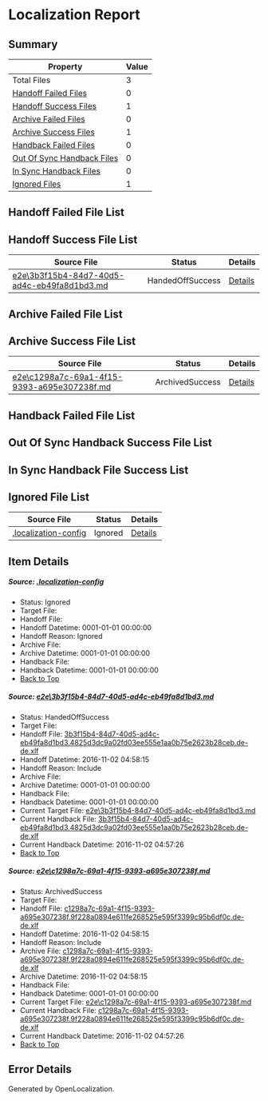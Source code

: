 # <a name='report-top'></a> Localization Report

## Summary
 Property | Value 
 -------- | ----- 
 Total Files | 3
[ Handoff Failed Files ](#handoff-failed-list)| 0
[ Handoff Success Files ](#handoff-success-list)| 1
[ Archive Failed Files ](#archive-failed-list)| 0
[ Archive Success Files ](#archive-success-list)| 1
[ Handback Failed Files ](#handback-failed-list)| 0
[ Out Of Sync Handback Files ](#outofsync-handback-success-list)| 0
[ In Sync Handback Files ](#insync-handback-success-list)| 0
[ Ignored Files ](#ignored-list)| 1

## <a name='handoff-failed-list'></a> Handoff Failed File List

## <a name='handoff-success-list'></a> Handoff Success File List
 Source File | Status | Details 
 ----------- | ------ | ------- 
 [e2e\3b3f15b4-84d7-40d5-ad4c-eb49fa8d1bd3.md](https://github.com/OpenLocalizationTestOrg/ol-test0/blob/2ac42011f3fadd174dbfe997421a0861be2b3188/e2e/3b3f15b4-84d7-40d5-ad4c-eb49fa8d1bd3.md) | HandedOffSuccess | [Details](#3d0bb481ddd30a70180474c069134140f0d6b1c51)

## <a name='archive-failed-list'></a> Archive Failed File List

## <a name='archive-success-list'></a> Archive Success File List
 Source File | Status | Details 
 ----------- | ------ | ------- 
 [e2e\c1298a7c-69a1-4f15-9393-a695e307238f.md](https://github.com/OpenLocalizationTestOrg/ol-test0/blob/2ac42011f3fadd174dbfe997421a0861be2b3188/e2e/c1298a7c-69a1-4f15-9393-a695e307238f.md) | ArchivedSuccess | [Details](#0aa31220eedb2586917c6b6855e75dea9e212a062)

## <a name='handback-failed-list'></a> Handback Failed File List

## <a name='outofsync-handback-success-list'></a> Out Of Sync Handback Success File List

## <a name='insync-handback-success-list'></a> In Sync Handback File Success List

## <a name='ignored-list'></a> Ignored File List
 Source File | Status | Details 
 ----------- | ------ | ------- 
 [.localization-config](https://github.com/OpenLocalizationTestOrg/ol-test0/blob/2ac42011f3fadd174dbfe997421a0861be2b3188/.localization-config) | Ignored | [Details](#c268a05ecaa7ec85942ed632c29928ee5bd6da8d0)

## Item Details
##### <a name='c268a05ecaa7ec85942ed632c29928ee5bd6da8d0'></a> Source: [.localization-config](https://github.com/OpenLocalizationTestOrg/ol-test0/blob/2ac42011f3fadd174dbfe997421a0861be2b3188/.localization-config)
* Status: Ignored
* Target File: 
* Handoff File: 
* Handoff Datetime: 0001-01-01 00:00:00
* Handoff Reason: Ignored
* Archive File: 
* Archive Datetime: 0001-01-01 00:00:00
* Handback File: 
* Handback Datetime: 0001-01-01 00:00:00
* [Back to Top](#report-top)

##### <a name='3d0bb481ddd30a70180474c069134140f0d6b1c51'></a> Source: [e2e\3b3f15b4-84d7-40d5-ad4c-eb49fa8d1bd3.md](https://github.com/OpenLocalizationTestOrg/ol-test0/blob/2ac42011f3fadd174dbfe997421a0861be2b3188/e2e/3b3f15b4-84d7-40d5-ad4c-eb49fa8d1bd3.md)
* Status: HandedOffSuccess
* Target File: 
* Handoff File: [3b3f15b4-84d7-40d5-ad4c-eb49fa8d1bd3.4825d3dc9a02fd03ee555e1aa0b75e2623b28ceb.de-de.xlf](https://github.com/OpenLocalizationTestOrg/ol-test0-handoff/blob/bd701c140420b4c92e32b84a4554b85c2f73de95/ol-handoff/OpenLocalizationTestOrg/ol-test0-dede/yufeih/ht/3b3f15b4-84d7-40d5-ad4c-eb49fa8d1bd3.4825d3dc9a02fd03ee555e1aa0b75e2623b28ceb.de-de.xlf)
* Handoff Datetime: 2016-11-02 04:58:15
* Handoff Reason: Include
* Archive File: 
* Archive Datetime: 0001-01-01 00:00:00
* Handback File: 
* Handback Datetime: 0001-01-01 00:00:00
* Current Target File: [e2e\3b3f15b4-84d7-40d5-ad4c-eb49fa8d1bd3.md](https://github.com/OpenLocalizationTestOrg/ol-test0-dede/blob/16a9f9630aa3e0198bcd5d5952d7899849213b5e/e2e/3b3f15b4-84d7-40d5-ad4c-eb49fa8d1bd3.md)
* Current Handback File: [3b3f15b4-84d7-40d5-ad4c-eb49fa8d1bd3.4825d3dc9a02fd03ee555e1aa0b75e2623b28ceb.de-de.xlf](https://github.com/OpenLocalizationTestOrg/ol-test0-handback/blob/e8cc507f31d76e20713d9c95e9f93eff9a54cc2e/ol-handback/OpenLocalizationTestOrg/ol-test0-dede/yufeih/ht/3b3f15b4-84d7-40d5-ad4c-eb49fa8d1bd3.4825d3dc9a02fd03ee555e1aa0b75e2623b28ceb.de-de.xlf)
* Current Handback Datetime: 2016-11-02 04:57:26
* [Back to Top](#report-top)

##### <a name='0aa31220eedb2586917c6b6855e75dea9e212a062'></a> Source: [e2e\c1298a7c-69a1-4f15-9393-a695e307238f.md](https://github.com/OpenLocalizationTestOrg/ol-test0/blob/2ac42011f3fadd174dbfe997421a0861be2b3188/e2e/c1298a7c-69a1-4f15-9393-a695e307238f.md)
* Status: ArchivedSuccess
* Target File: 
* Handoff File: [c1298a7c-69a1-4f15-9393-a695e307238f.9f228a0894e611fe268525e595f3399c95b6df0c.de-de.xlf](https://github.com/OpenLocalizationTestOrg/ol-test0-handoff/blob/bd701c140420b4c92e32b84a4554b85c2f73de95/ol-handoff/OpenLocalizationTestOrg/ol-test0-dede/yufeih/ht/c1298a7c-69a1-4f15-9393-a695e307238f.9f228a0894e611fe268525e595f3399c95b6df0c.de-de.xlf)
* Handoff Datetime: 2016-11-02 04:58:15
* Handoff Reason: Include
* Archive File: [c1298a7c-69a1-4f15-9393-a695e307238f.9f228a0894e611fe268525e595f3399c95b6df0c.de-de.xlf](https://github.com/OpenLocalizationTestOrg/ol-test0-handoff/blob/5b50ab0d947480d1b4da0971d813f0e466497d83/ol-archive/OpenLocalizationTestOrg/ol-test0-dede/yufeih/ht/c1298a7c-69a1-4f15-9393-a695e307238f.9f228a0894e611fe268525e595f3399c95b6df0c.de-de.xlf)
* Archive Datetime: 2016-11-02 04:58:15
* Handback File: 
* Handback Datetime: 0001-01-01 00:00:00
* Current Target File: [e2e\c1298a7c-69a1-4f15-9393-a695e307238f.md](https://github.com/OpenLocalizationTestOrg/ol-test0-dede/blob/16a9f9630aa3e0198bcd5d5952d7899849213b5e/e2e/c1298a7c-69a1-4f15-9393-a695e307238f.md)
* Current Handback File: [c1298a7c-69a1-4f15-9393-a695e307238f.9f228a0894e611fe268525e595f3399c95b6df0c.de-de.xlf](https://github.com/OpenLocalizationTestOrg/ol-test0-handback/blob/e8cc507f31d76e20713d9c95e9f93eff9a54cc2e/ol-handback/OpenLocalizationTestOrg/ol-test0-dede/yufeih/ht/c1298a7c-69a1-4f15-9393-a695e307238f.9f228a0894e611fe268525e595f3399c95b6df0c.de-de.xlf)
* Current Handback Datetime: 2016-11-02 04:57:26
* [Back to Top](#report-top)


## Error Details

Generated by OpenLocalization.
